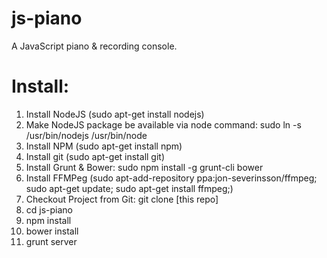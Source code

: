 js-piano
=====

A JavaScript piano & recording console.


# Install:
1. Install NodeJS (sudo apt-get install nodejs)
2. Make NodeJS package be available via node command:  sudo ln -s /usr/bin/nodejs /usr/bin/node
3. Install NPM (sudo apt-get install npm)
4. Install git (sudo apt-get install git)
5. Install Grunt & Bower:  sudo npm install -g grunt-cli bower
6. Install FFMPeg (sudo apt-add-repository ppa:jon-severinsson/ffmpeg; sudo apt-get update; sudo apt-get install ffmpeg;)
7. Checkout Project from Git:  git clone [this repo]
8. cd js-piano
9. npm install
10. bower install
11. grunt server
